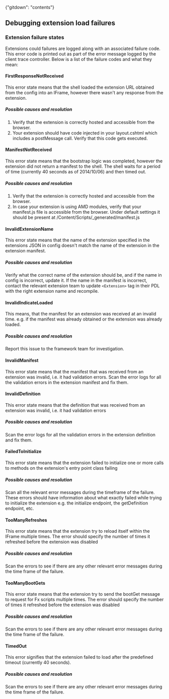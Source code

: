 {"gitdown": "contents"}

## Debugging extension load failures

### Extension failure states
Extensions could failures are logged along with an associated failure code.  This error code is printed out as part of the error message logged by the client trace controller.
Below is a list of the failure codes and what they mean:

#### FirstResponseNotReceived
This error state means that the shell loaded the extension URL obtained from the config into an IFrame, however there wasn't any response from the extension.

##### Possible causes and resolution
1. Verify that the extension is correctly hosted and accessible from the browser.
2. Your extension should have code injected in your layout.cshtml which includes a postMessage call. Verify that this code gets executed.

#### ManifestNotReceived
This error state means that the bootstrap logic was completed, however the extension did not return a manifest to the shell. The shell waits for a period of time (currently 40 seconds as of 2014/10/06) and then timed out.

##### Possible causes and resolution
1. Verify that the extension is correctly hosted and accessible from the browser.
2. In case your extension is using AMD modules, verify that your manifest.js file is accessible from the browser. Under default settings it should be present at /Content/Scripts/_generated/manifest.js

#### InvalidExtensionName
This error state means that the name of the extension specified in the extensions JSON in config doesn't match the name of the extension in the extension manifest.

##### Possible causes and resolution
Verify what the correct name of the extension should be, and if the name in config is incorrect, update it.
If the name in the manifest is incorrect, contact the relevant extension team to update `<Extension>` tag in their PDL with the right extension name and recompile.

#### InvalidIndicateLoaded
This means, that the manifest for an extension was received at an invalid time. e.g. if the manifest was already obtained or the extension was already loaded.

##### Possible causes and resolution
Report this issue to the framework team for investigation.

#### InvalidManifest
This error state means that the manifest that was received from an extension was invalid, i.e. it had validation errors.
Scan the error logs for all the validation errors in the extension manifest and fix them.

#### InvalidDefinition
This error state means that the definition that was received from an extension was invalid, i.e. it had validation errors

##### Possible causes and resolution
Scan the error logs for all the validation errors in the extension definition and fix them.

#### FailedToInitialize
This error state means that the extension failed to initialize one or more calls to methods on the extension's entry point class failing

##### Possible causes and resolution
Scan all the relevant error messages during the timeframe of the failure.
These errors should have information about what exactly failed while trying to initialize the extension e.g. the initialize endpoint, the getDefinition endpoint, etc.

#### TooManyRefreshes
This error state means that the extension try to reload itself within the IFrame multiple times. The error should specify the number of times it refreshed before the extension was disabled

##### Possible causes and resolution
Scan the errors to see if there are any other relevant error messages during the time frame of the failure.

#### TooManyBootGets
This error state means that the extension try to send the bootGet message to request for Fx scripts multiple times. The error should specify the number of times it refreshed before the extension was disabled

##### Possible causes and resolution
Scan the errors to see if there are any other relevant error messages during the time frame of the failure.

#### TimedOut
This error signifies that the extension failed to load after the predefined timeout (currently 40 seconds).

##### Possible causes and resolution
Scan the errors to see if there are any other relevant error messages during the time frame of the failure.
